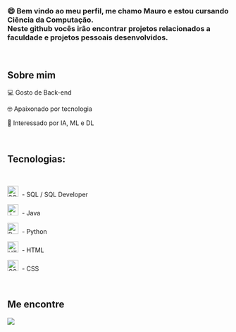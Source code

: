 <br>
<h3>😄 Bem vindo ao meu perfil, me chamo Mauro e estou cursando Ciência da Computação.<br>
Neste github vocês irão encontrar projetos relacionados a faculdade e projetos pessoais desenvolvidos.<br>
</h3>
<br>
<h2>Sobre mim</h2>
<p>
 💻 Gosto de Back-end
</p>
<p>
  🤓 Apaixonado por tecnologia
</p>
<p>
  🤖 Interessado por IA, ML e DL
</p>
<br>
<h2> Tecnologias: </h2>
<br>
<p align="left">
  <img src="https://cdn.jsdelivr.net/gh/devicons/devicon@latest/icons/azuresqldatabase/azuresqldatabase-original.svg" alt="SQL Developer" width="25" height="25"/> &nbsp;- SQL / SQL Developer  
</p>
<p align="left">
  <img src="https://cdn.jsdelivr.net/gh/devicons/devicon/icons/java/java-original.svg" alt="Java" width="25" height="25"/> &nbsp;- Java  
</p>
<p align="left">
  <img src="https://cdn.jsdelivr.net/gh/devicons/devicon/icons/python/python-original.svg" alt="Python" width="25" height="25"/> &nbsp;- Python  
</p>
<p align="left">
  <img src="https://cdn.jsdelivr.net/gh/devicons/devicon/icons/html5/html5-original.svg" alt="HTML" width="25" height="25"/> &nbsp;- HTML  
</p>
<p align="left">
  <img src="https://cdn.jsdelivr.net/gh/devicons/devicon/icons/css3/css3-original.svg" alt="CSS" width="25" height="25"/> &nbsp;- CSS  
</p>
<br>
<h2>
  Me encontre
</h2>
<a href = "https://mail.google.com/mail/u/0/?pli=1#inbox?compose=GTvVlcSMTSGfdVKxKKDtBSBbQzMBtcLJPdgrtpLnXSXRxPzrtgnNhnRwSKsSLsfNQNjBvDBqNrRxF"><img src="https://img.shields.io/badge/Gmail-D14836?style=for-the-badge&logo=gmail&logoColor=white" target = "_blank"></a>
